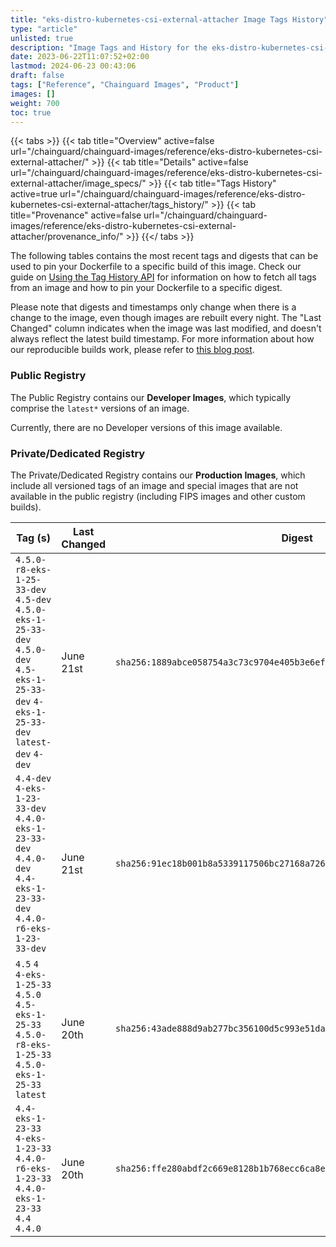 ```yaml
---
title: "eks-distro-kubernetes-csi-external-attacher Image Tags History"
type: "article"
unlisted: true
description: "Image Tags and History for the eks-distro-kubernetes-csi-external-attacher Chainguard Image"
date: 2023-06-22T11:07:52+02:00
lastmod: 2024-06-23 00:43:06
draft: false
tags: ["Reference", "Chainguard Images", "Product"]
images: []
weight: 700
toc: true
---
```


{{< tabs >}}
{{< tab title="Overview" active=false url="/chainguard/chainguard-images/reference/eks-distro-kubernetes-csi-external-attacher/" >}}
{{< tab title="Details" active=false url="/chainguard/chainguard-images/reference/eks-distro-kubernetes-csi-external-attacher/image_specs/" >}}
{{< tab title="Tags History" active=true url="/chainguard/chainguard-images/reference/eks-distro-kubernetes-csi-external-attacher/tags_history/" >}}
{{< tab title="Provenance" active=false url="/chainguard/chainguard-images/reference/eks-distro-kubernetes-csi-external-attacher/provenance_info/" >}}
{{</ tabs >}}

The following tables contains the most recent tags and digests that can be used to pin your Dockerfile to a specific build of this image. Check our guide on [Using the Tag History API](/chainguard/chainguard-images/using-the-tag-history-api/) for information on how to fetch all tags from an image and how to pin your Dockerfile to a specific digest.

Please note that digests and timestamps only change when there is a change to the image, even though images are rebuilt every night. The "Last Changed" column indicates when the image was last modified, and doesn't always reflect the latest build timestamp. For more information about how our reproducible builds work, please refer to [this blog post](https://www.chainguard.dev/unchained/reproducing-chainguards-reproducible-image-builds).

### Public Registry
The Public Registry contains our **Developer Images**, which typically comprise the `latest*` versions of an image.

Currently, there are no Developer versions of this image available.

### Private/Dedicated Registry
The Private/Dedicated Registry contains our **Production Images**, which include all versioned tags of an image and special images that are not available in the public registry (including FIPS images and other custom builds).

| Tag (s)                                                                                                                                  | Last Changed | Digest                                                                    |
|------------------------------------------------------------------------------------------------------------------------------------------|--------------|---------------------------------------------------------------------------|
|  `4.5.0-r8-eks-1-25-33-dev` `4.5-dev` `4.5.0-eks-1-25-33-dev` `4.5.0-dev` `4.5-eks-1-25-33-dev` `4-eks-1-25-33-dev` `latest-dev` `4-dev` | June 21st    | `sha256:1889abce058754a3c73c9704e405b3e6ef141254b5998954cb26696d7ceffc42` |
|  `4.4-dev` `4-eks-1-23-33-dev` `4.4.0-eks-1-23-33-dev` `4.4.0-dev` `4.4-eks-1-23-33-dev` `4.4.0-r6-eks-1-23-33-dev`                      | June 21st    | `sha256:91ec18b001b8a5339117506bc27168a726ad5923d54f66906dbc19af8fbd216f` |
|  `4.5` `4` `4-eks-1-25-33` `4.5.0` `4.5-eks-1-25-33` `4.5.0-r8-eks-1-25-33` `4.5.0-eks-1-25-33` `latest`                                 | June 20th    | `sha256:43ade888d9ab277bc356100d5c993e51daa40bb85198e42c9f67a4aa3a2c5bad` |
|  `4.4-eks-1-23-33` `4-eks-1-23-33` `4.4.0-r6-eks-1-23-33` `4.4.0-eks-1-23-33` `4.4` `4.4.0`                                              | June 20th    | `sha256:ffe280abdf2c669e8128b1b768ecc6ca8eb88ed81c5334547acc0290a3c60b32` |

